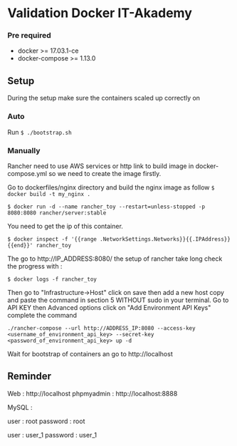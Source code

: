 # Validation Docker IT-Akademy



### Pre required
- docker >= 17.03.1-ce
- docker-compose >= 1.13.0

## Setup

During the setup make sure the containers scaled up correctly on 

### Auto 

Run `$ ./bootstrap.sh`

### Manually

Rancher need to use AWS services or http link to build image in docker-compose.yml so we need to create the image 
firstly.

Go to dockerfiles/nginx directory and build the nginx image as follow
`$ docker build -t my_nginx .`

`$ docker run -d --name rancher_toy --restart=unless-stopped -p 8080:8080 rancher/server:stable`

You need to get the ip of this container.

`$ docker inspect -f '{{range .NetworkSettings.Networks}}{{.IPAddress}}{{end}}' rancher_toy`

The go to http://IP_ADDRESS:8080/ the setup of rancher take long check the progress with :

`$ docker logs -f rancher_toy`

Then go to "Infrastructure->Host" click on save then add a new host copy and paste the command in section 5 WITHOUT 
sudo in your terminal.
Go to API KEY then Advanced options click on "Add Environment API Keys" complete the command

`./rancher-compose --url http://ADDRESS_IP:8080 --access-key <username_of_environment_api_key> --secret-key 
<password_of_environment_api_key> up -d`

Wait for bootstrap of containers an go to http://localhost

## Reminder

Web : http://localhost
phpmyadmin : http://localhost:8888

MySQL :

user : root
password : root

user : user_1
password : user_1